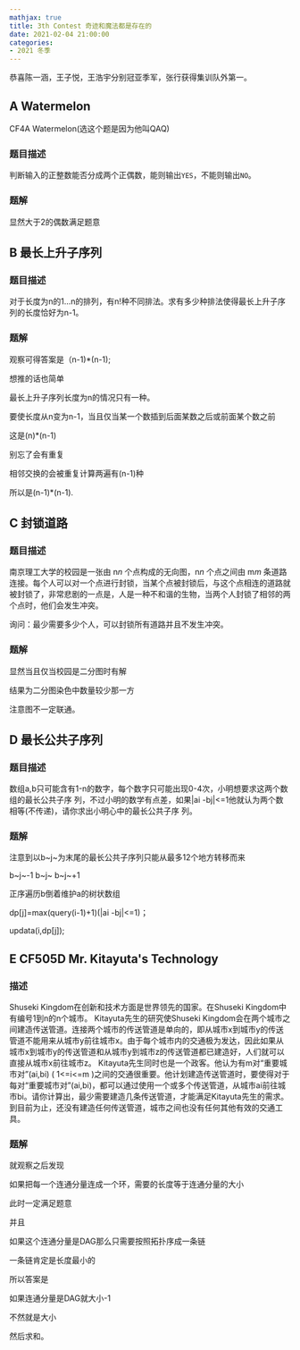 ```yaml
---
mathjax: true
title: 3th Contest 奇迹和魔法都是存在的
date: 2021-02-04 21:00:00
categories:
- 2021 冬季
---
```


恭喜陈一涵，王子悦，王浩宇分别冠亚季军，张行获得集训队外第一。

## A Watermelon

CF4A Watermelon(选这个题是因为他叫QAQ)

### 题目描述

判断输入的正整数能否分成两个正偶数，能则输出`YES`，不能则输出`NO`。

### 题解

显然大于2的偶数满足题意

## B 最长上升子序列

### 题目描述

对于长度为n的1...n的排列，有n!种不同排法。求有多少种排法使得最长上升子序列的长度恰好为n-1。

### 题解

观察可得答案是（n-1)*(n-1);

想推的话也简单

最长上升子序列长度为n的情况只有一种。

要使长度从n变为n-1，当且仅当某一个数插到后面某数之后或前面某个数之前

这是(n)*(n-1)

别忘了会有重复

相邻交换的会被重复计算两遍有(n-1)种

所以是(n-1)*(n-1).

## C 封锁道路

### 题目描述

南京理工大学的校园是一张由 n*n* 个点构成的无向图，n*n* 个点之间由 m*m* 条道路连接。每个人可以对一个点进行封锁，当某个点被封锁后，与这个点相连的道路就被封锁了，非常悲剧的一点是，人是一种不和谐的生物，当两个人封锁了相邻的两个点时，他们会发生冲突。

询问：最少需要多少个人，可以封锁所有道路并且不发生冲突。

### 题解

显然当且仅当校园是二分图时有解

结果为二分图染色中数量较少那一方

注意图不一定联通。

## D 最长公共子序列

### 题目描述

数组a,b只可能含有1-n的数字，每个数字只可能出现0-4次，小明想要求这两个数组的最长公共子序 列，不过小明的数学有点差，如果|ai -bj|<=1他就认为两个数相等(不传递)，请你求出小明心中的最长公共子序 列。 

### 题解

注意到以b~j~为末尾的最长公共子序列只能从最多12个地方转移而来

b~j~-1 b~j~  b~j~+1 

正序遍历b倒着维护a的树状数组

dp[j]=max(query(i-1)+1)(|ai -bj|<=1)；

updata(i,dp[j]);

## E CF505D Mr. Kitayuta's Technology

### 描述

Shuseki Kingdom在创新和技术方面是世界领先的国家。在Shuseki Kingdom中有编号1到n的n个城市。 Kitayuta先生的研究使Shuseki Kingdom会在两个城市之间建造传送管道。连接两个城市的传送管道是单向的，即从城市x到城市y的传送管道不能用来从城市y前往城市x。由于每个城市内的交通极为发达，因此如果从城市x到城市y的传送管道和从城市y到城市z的传送管道都已建造好，人们就可以直接从城市x前往城市z。 Kitayuta先生同时也是一个政客。他认为有m对“重要城市对”(ai,bi) ( 1<=i<=m )之间的交通很重要。他计划建造传送管道时，要使得对于每对“重要城市对”(ai,bi)，都可以通过使用一个或多个传送管道，从城市ai前往城市bi。请你计算出，最少需要建造几条传送管道，才能满足Kitayuta先生的需求。到目前为止，还没有建造任何传送管道，城市之间也没有任何其他有效的交通工具。

### 题解

就观察之后发现

如果把每一个连通分量连成一个环，需要的长度等于连通分量的大小

此时一定满足题意

并且

如果这个连通分量是DAG那么只需要按照拓扑序成一条链

一条链肯定是长度最小的

所以答案是

如果连通分量是DAG就大小-1

不然就是大小

然后求和。

